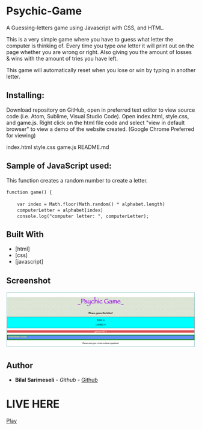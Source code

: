 # Psychic-Game

A Guessing-letters game using Javascript with CSS, and HTML.

This is a very simple game where you have to guess what letter the computer is thinking of. Every time you type *one* letter it will print out on the page whether you are wrong or right. Also giving you the amount of losses & wins with the amount of tries you have left. 

This game will automatically reset when you lose or win by typing in another letter.


## Installing:
Download repository on GitHub, open in preferred text editor to view source code (i.e. Atom, Sublime, Visual Studio Code). Open index.html, style.css, and game.js. Right click on the html file code and select "view in default browser" to view a demo of the website created. (Google Chrome Preferred for viewing)

index.html
style.css
game.js
README.md

## Sample of JavaScript used:

This function creates a random number to create a letter.

```
function game() {

    var index = Math.floor(Math.random() * alphabet.length)
    computerLetter = alphabet[index]
    console.log("computer letter: ", computerLetter);

```

## Built With

* [html]
* [css]
* [javascript]

## Screenshot
![interface](https://github.com/bilalsarimeseli/Psychic-Game/blob/master/assets/images/Screen%20Shot%202020-03-05%20at%204.20.01%20AM.png?raw=true)

## Author

* **Bilal Sarimeseli** - *Github* - [Github](https://github.com/bilalsarimeseli)

# LIVE HERE
[Play](https://bilalsarimeseli.github.io/Psychic-Game/)


